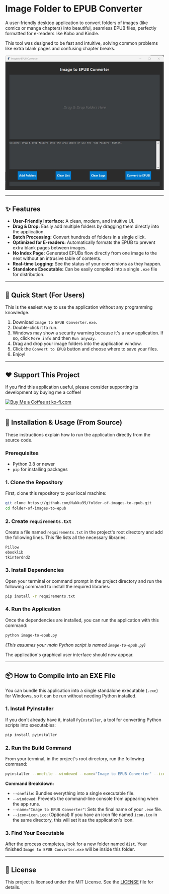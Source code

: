 # Image Folder to EPUB Converter

A user-friendly desktop application to convert folders of images (like comics or manga chapters) into beautiful, seamless EPUB files, perfectly formatted for e-readers like Kobo and Kindle.

This tool was designed to be fast and intuitive, solving common problems like extra blank pages and confusing chapter breaks.

![App Screenshot](./assets/image-to-epub-convert.jpg)

---

## ✨ Features

-   **User-Friendly Interface:** A clean, modern, and intuitive UI.
-   **Drag & Drop:** Easily add multiple folders by dragging them directly into the application.
-   **Batch Processing:** Convert hundreds of folders in a single click.
-   **Optimized for E-readers:** Automatically formats the EPUB to prevent extra blank pages between images.
-   **No Index Page:** Generated EPUBs flow directly from one image to the next without an intrusive table of contents.
-   **Real-time Logging:** See the status of your conversions as they happen.
-   **Standalone Executable:** Can be easily compiled into a single `.exe` file for distribution.

---

## 🚀 Quick Start (For Users)
This is the easiest way to use the application without any programming knowledge.

1. Download `Image to EPUB Converter.exe`.
2. Double-click it to run.
3. Windows may show a security warning because it's a new application. If so, click `More info` and then `Run anyway`.
4. Drag and drop your image folders into the application window.
5. Click the `Convert to EPUB` button and choose where to save your files.
6. Enjoy!

---

## ❤️ Support This Project
If you find this application useful, please consider supporting its development by buying me a coffee!

[![Buy Me a Coffee at ko-fi.com](https://ko-fi.com/img/githubbutton_sm.svg)](https://ko-fi.com/hakku99)

---

## 🚀 Installation & Usage (From Source)

These instructions explain how to run the application directly from the source code.

### Prerequisites

-   Python 3.8 or newer
-   `pip` for installing packages

### 1. Clone the Repository

First, clone this repository to your local machine:

```bash
git clone https://github.com/Hakku99/folder-of-images-to-epub.git
cd folder-of-images-to-epub
```

### 2. Create `requirements.txt`

Create a file named `requirements.txt` in the project's root directory and add the following lines. This file lists all the necessary libraries.

```
Pillow
ebooklib
tkinterdnd2
```

### 3. Install Dependencies

Open your terminal or command prompt in the project directory and run the following command to install the required libraries:

```bash
pip install -r requirements.txt
```

### 4. Run the Application

Once the dependencies are installed, you can run the application with this command:

```bash
python image-to-epub.py
```
*(This assumes your main Python script is named `image-to-epub.py`)*

The application's graphical user interface should now appear.

---

## 📦 How to Compile into an EXE File

You can bundle this application into a single standalone executable (`.exe`) for Windows, so it can be run without needing Python installed.

### 1. Install PyInstaller

If you don't already have it, install `PyInstaller`, a tool for converting Python scripts into executables:

```bash
pip install pyinstaller
```

### 2. Run the Build Command

From your terminal, in the project's root directory, run the following command:

```bash
pyinstaller --onefile --windowed --name="Image to EPUB Converter" --icon=icon.ico image-to-epub.py
```
**Command Breakdown:**
-   `--onefile`: Bundles everything into a single executable file.
-   `--windowed`: Prevents the command-line console from appearing when the app runs.
-   `--name="Image to EPUB Converter"`: Sets the final name of your `.exe` file.
-   `--icon=icon.ico`: (Optional) If you have an icon file named `icon.ico` in the same directory, this will set it as the application's icon.

### 3. Find Your Executable

After the process completes, look for a new folder named `dist`. Your finished `Image to EPUB Converter.exe` will be inside this folder.

---

## 📜 License

This project is licensed under the MIT License. See the [LICENSE](LICENSE) file for details.
